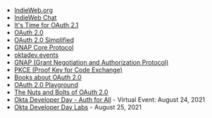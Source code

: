 - [IndieWeb.org](https://indieweb.org)
- [IndieWeb Chat](https://chat.indieweb.org)
- [It's Time for OAuth 2.1](https://aaronparecki.com/2019/12/12/21/its-time-for-oauth-2-dot-1)
- [OAuth 2.0](https://oauth.net/2/)
- [OAuth 2.0 Simplified](https://oauth2simplified.com)
- [GNAP Core Protocol](https://datatracker.ietf.org/doc/html/draft-ietf-gnap-core-protocol)
- [oktadev.events](https://oktadev.events)
- [GNAP (Grant Negotiation and Authorization Protocol)](https://oauth.net/gnap/)
- [PKCE (Proof Key for Code Exchange)](https://oauth.net/2/pkce/)
- [Books about OAuth 2.0](https://oauth.net/books/)
- [OAuth 2.0 Playground](https://www.oauth.com/playground/)
- [The Nuts and Bolts of OAuth 2.0](https://www.udemy.com/course/oauth-2-simplified/)
- [Okta Developer Day - Auth for All](https://www.okta.com/developerday/) - Virtual Event: August 24, 2021
- [Okta Developer Day Labs](https://developer-day.live) - August 25, 2021